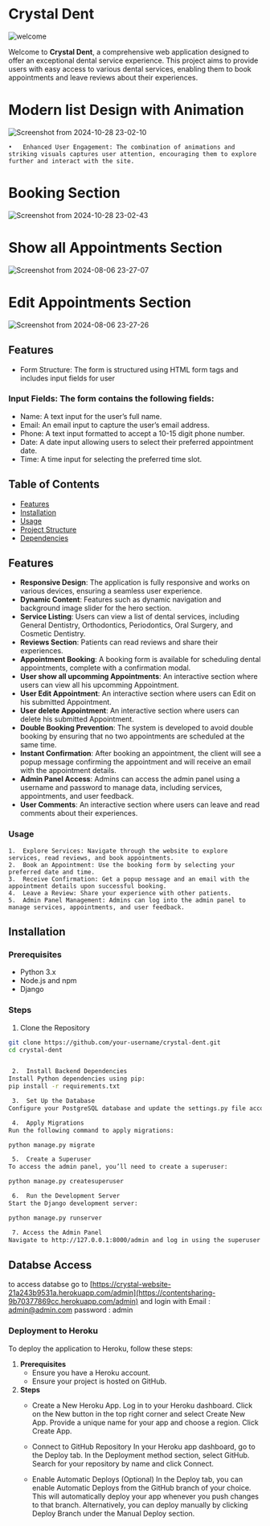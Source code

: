 
# Crystal Dent
![welcome](https://github.com/user-attachments/assets/26d9fd14-7c87-47b0-a76e-d368ebd748fe)

Welcome to **Crystal Dent**, a comprehensive web application designed to offer an exceptional dental service experience. This project aims to provide users with easy access to various dental services, enabling them to book appointments and leave reviews about their experiences.

# Modern list Design with Animation
![Screenshot from 2024-10-28 23-02-10](https://github.com/user-attachments/assets/c658b0a7-7672-437c-a3aa-ff46a1d931ae)

    •	Enhanced User Engagement: The combination of animations and striking visuals captures user attention, encouraging them to explore further and interact with the site.

# Booking Section 
![Screenshot from 2024-10-28 23-02-43](https://github.com/user-attachments/assets/33c1f5d5-c6e3-477a-a6fd-c1c72de43ea8)


# Show all Appointments Section 
![Screenshot from 2024-08-06 23-27-07](https://github.com/user-attachments/assets/d7e7ae94-b844-473c-8dbb-4198ccfe8d1b)

# Edit Appointments Section 
![Screenshot from 2024-08-06 23-27-26](https://github.com/user-attachments/assets/c7acf767-6401-4496-9683-9efbfd0d495a)

## Features

- Form Structure: The form is structured using HTML form tags and includes input fields for user

### Input Fields: The form contains the following fields:
- Name: A text input for the user’s full name.
- Email: An email input to capture the user’s email address.
- Phone: A text input formatted to accept a 10-15 digit phone number.
- Date: A date input allowing users to select their preferred appointment date.
- Time: A time input for selecting the preferred time slot.



## Table of Contents

- [Features](#features)
- [Installation](#installation)
- [Usage](#usage)
- [Project Structure](#project-structure)
- [Dependencies](#dependencies)

## Features

- **Responsive Design**: The application is fully responsive and works on various devices, ensuring a seamless user experience.
- **Dynamic Content**: Features such as dynamic navigation and background image slider for the hero section.
- **Service Listing**: Users can view a list of dental services, including General Dentistry, Orthodontics, Periodontics, Oral Surgery, and Cosmetic Dentistry.
- **Reviews Section**: Patients can read reviews and share their experiences.
- **Appointment Booking**: A booking form is available for scheduling dental appointments, complete with a confirmation modal.
- **User show all upcomming Appointments**: An interactive section where users can view all his upcomming Appointment.
- **User Edit Appointment**: An interactive section where users can Edit on his submitted Appointment.
- **User delete Appointment**: An interactive section where users can delete his submitted Appointment.
- **Double Booking Prevention**: The system is developed to avoid double booking by ensuring that no two appointments are scheduled at the same time.
- **Instant Confirmation**: After booking an appointment, the client will see a popup message confirming the appointment and will receive an email with the appointment details.
- **Admin Panel Access**: Admins can access the admin panel using a username and password to manage data, including services, appointments, and user feedback.
- **User Comments**: An interactive section where users can leave and read comments about their experiences.
  

 ### Usage

	1.	Explore Services: Navigate through the website to explore services, read reviews, and book appointments.
	2.	Book an Appointment: Use the booking form by selecting your preferred date and time.
	3.	Receive Confirmation: Get a popup message and an email with the appointment details upon successful booking.
	4.	Leave a Review: Share your experience with other patients.
	5.	Admin Panel Management: Admins can log into the admin panel to manage services, appointments, and user feedback.


## Installation

### Prerequisites

- Python 3.x
- Node.js and npm
- Django

### Steps

  1. Clone the Repository

   ```bash
   git clone https://github.com/your-username/crystal-dent.git
   cd crystal-dent


	2.	Install Backend Dependencies
Install Python dependencies using pip:
pip install -r requirements.txt

	3.	Set Up the Database
Configure your PostgreSQL database and update the settings.py file accordingly.

	4.	Apply Migrations
Run the following command to apply migrations:

python manage.py migrate

	5.	Create a Superuser
To access the admin panel, you’ll need to create a superuser:

python manage.py createsuperuser

	6.	Run the Development Server
Start the Django development server:

python manage.py runserver

	7. Access the Admin Panel
Navigate to http://127.0.0.1:8000/admin and log in using the superuser credentials you created
```
## Databse Access
to access databse go to [https://crystal-website-21a243b9531a.herokuapp.com/admin](https://contentsharing-9b70377869cc.herokuapp.com/admin)
and login with Email : admin@admin.com
	       password : admin


### Deployment to Heroku
To deploy the application to Heroku, follow these steps:
1. **Prerequisites**
    - Ensure you have a Heroku account.
    - Ensure your project is hosted on GitHub.
2. **Steps**
   - Create a New Heroku App.
       Log in to your Heroku dashboard.
       Click on the New button in the top right corner and select Create New App.
       Provide a unique name for your app and choose a region. Click Create App.

   - Connect to GitHub Repository
       In your Heroku app dashboard, go to the Deploy tab.
       In the Deployment method section, select GitHub.
       Search for your repository by name and click Connect.

   
   - Enable Automatic Deploys (Optional)
       In the Deploy tab, you can enable Automatic Deploys from the GitHub branch of your choice. This will automatically deploy your app whenever you push changes to that branch.
       Alternatively, you can deploy manually by clicking Deploy Branch under the Manual Deploy section.


